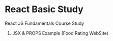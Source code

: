 # React Basic Study

React JS Fundamentals Course Study 
01. JSX & PROPS Example (Food Rating WebSite)

